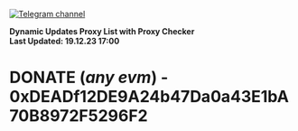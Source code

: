[![Telegram channel](https://img.shields.io/endpoint?url=https://runkit.io/damiankrawczyk/telegram-badge/branches/master?url=https://t.me/n4z4v0d)](https://t.me/n4z4v0d) 

**Dynamic Updates Proxy List with Proxy Checker**  
**Last Updated: 19.12.23 17:00**

# DONATE (_any evm_) - 0xDEADf12DE9A24b47Da0a43E1bA70B8972F5296F2
